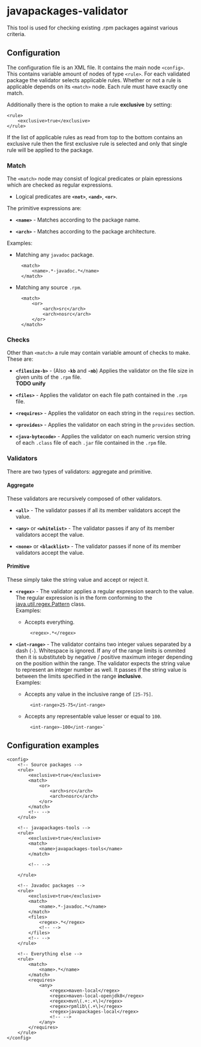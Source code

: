 # javapackages-validator

This tool is used for checking existing .rpm packages against various criteria.

## Configuration

The configuration file is an XML file.
It contains the main node `<config>`. This contains variable amount of nodes of
type `<rule>`. For each validated package the validator selects applicable
rules. Whether or not a rule is applicable depends on its `<match>` node. Each
rule must have exactly one match.

Additionally there is the option to make a rule **exclusive** by setting:

	<rule>
		<exclusive>true</exclusive>
	</rule>

If the list of applicable rules as read
from top to the bottom contains an exclusive rule then the first exclusive rule
is selected and only that single rule will be applied to the package.

### Match

The `<match>` node may consist of logical predicates or plain epressions which
are checked as regular expressions.

* Logical predicates are **`<not>`**, **`<and>`**, **`<or>`**.

The primitive expressions are:

* **`<name>`** -
Matches according to the package name.

* **`<arch>`** -
Matches according to the package architecture.

Examples:

* Matching any `javadoc` package.

		<match>
			<name>.*-javadoc.*</name>
		</match>

* Matching any source `.rpm`.

		<match>
			<or>
				<arch>src</arch>
				<arch>nosrc</arch>
			</or>
		</match>

### Checks

Other than `<match>` a rule may contain variable amount of checks to make. These
are:

* **`<filesize-b>`** - (Also **`-kb`** and **`-mb`**)
Applies the validator on the file size in given units of the `.rpm` file.  
**TODO unify**

* **`<files>`** -
Applies the validator on each file path contained in the `.rpm` file.

* **`<requires>`** -
Applies the validator on each string in the `requires` section.

* **`<provides>`** -
Applies the validator on each string in the `provides` section.

* **`<java-bytecode>`** -
Applies the validator on each numeric version string of each `.class` file of
each `.jar` file contained in the `.rpm` file.

### Validators

There are two types of validators: aggregate and primitive.

#### Aggregate

These validators are recursively composed of other validators.

* **`<all>`** -
The validator passes if all its member validators accept the value.

* **`<any>`** or  **`<whitelist>`** -
The validator passes if any of its member validators accept the value.

* **`<none>`** or  **`<blacklist>`** -
The validator passes if none of its member validators accept the value.

#### Primitive

These simply take the string value and accept or reject it.

* **`<regex>`** -
The validator applies a regular expression search to the value. The regular
expression is in the form conforming to the [java.util.regex.Pattern](
https://docs.oracle.com/javase/8/docs/api/java/util/regex/Pattern.html
)
class.<br>
Examples:

	* Accepts everything.
	
			<regex>.*</regex>

* **`<int-range>`** -
The validator contains two integer values separated by a dash (`-`). Whitespace
is ignored. If any of the range limits is ommited then it is substituteb by
negative / positive maximum integer depending on the position within the range.
The validator expects the string value to represent an integer number as well.
It passes if the string value is between the limits specified in the range
**inclusive**.<br>
Examples:

	* Accepts any value in the inclusive range of `[25-75]`.
	
			<int-range>25-75</int-range>
			
	* Accepts any representable value lesser or equal to `100`.
	
			<int-range>-100</int-range>`

## Configuration examples

	<config>
		<!-- Source packages -->
		<rule>
			<exclusive>true</exclusive>
			<match>
				<or>
					<arch>src</arch>
					<arch>nosrc</arch>
				</or>
			</match>
			<!-- -->
		</rule>
		
		<!-- javapackages-tools -->
		<rule>
			<exclusive>true</exclusive>
			<match>
				<name>javapackages-tools</name>
			</match>
			
			<!-- -->
			
		</rule>
		
		<!-- Javadoc packages -->
		<rule>
			<exclusive>true</exclusive>
			<match>
				<name>.*-javadoc.*</name>
			</match>
			<files>
				<regex>.*</regex>
				<!-- -->
			</files>
			<!-- -->
		</rule>
		
		<!-- Everything else -->
		<rule>
			<match>
				<name>.*</name>
			</match>
			<requires>
				<any>
					<regex>maven-local</regex>
					<regex>maven-local-openjdk8</regex>
					<regex>mvn\(.+:.+\)</regex>
					<regex>rpmlib\(.+\)</regex>
					<regex>javapackages-local</regex>
					<!-- -->
				</any>
			</requires>
		</rule>
	</config>
